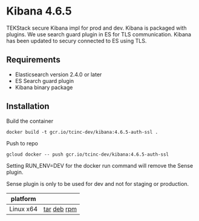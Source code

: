 # Kibana 4.6.5

TEKStack secure Kibana impl for prod and dev.
Kibana is packaged with plugins.
We use search guard plugin in ES for TLS communication.
Kibana has been updated to secury connected to ES using TLS.

## Requirements

- Elasticsearch version 2.4.0 or later
- ES Search guard plugin
- Kibana binary package

## Installation

Build the container 

```
docker build -t gcr.io/tcinc-dev/kibana:4.6.5-auth-ssl .
```

Push to repo

```
gcloud docker -- push gcr.io/tcinc-dev/kibana:4.6.5-auth-ssl
```

Setting RUN_ENV=DEV for the docker run command will remove the Sense plugin.

Sense plugin is only to be used for dev and not for staging or production.

| platform |  |
| --- | --- |
| Linux x64 | [tar](http://download.elastic.co/kibana/kibana-snapshot/kibana-4.6.5-SNAPSHOT-linux-x86_64.tar.gz) [deb](https://download.elastic.co/kibana/kibana-snapshot/kibana-4.6.5-SNAPSHOT-amd64.deb) [rpm](https://download.elastic.co/kibana/kibana-snapshot/kibana-4.6.5-SNAPSHOT-x86_64.rpm) |
